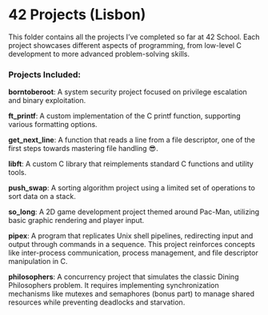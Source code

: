 #	42 Projects (Lisbon)

This folder contains all the projects I’ve completed so far at 42 School. Each project showcases different aspects of programming, from low-level C development to more advanced problem-solving skills.

###	Projects Included:


**borntoberoot**: A system security project focused on privilege escalation and binary exploitation.

**ft_printf**: A custom implementation of the C printf function, supporting various formatting options.

**get_next_line**: A function that reads a line from a file descriptor, one of the first steps towards mastering file handling 😎.

**libft**: A custom C library that reimplements standard C functions and utility tools.

**push_swap**: A sorting algorithm project using a limited set of operations to sort data on a stack.

**so_long**: A 2D game development project themed around Pac-Man, utilizing basic graphic rendering and player input.

**pipex**: A program that replicates Unix shell pipelines, redirecting input and output through commands in a sequence. This project reinforces concepts like inter-process communication, process management, and file descriptor manipulation in C.

**philosophers**: A concurrency project that simulates the classic Dining Philosophers problem. It requires implementing synchronization mechanisms like mutexes and semaphores (bonus part) to manage shared resources while preventing deadlocks and starvation.

